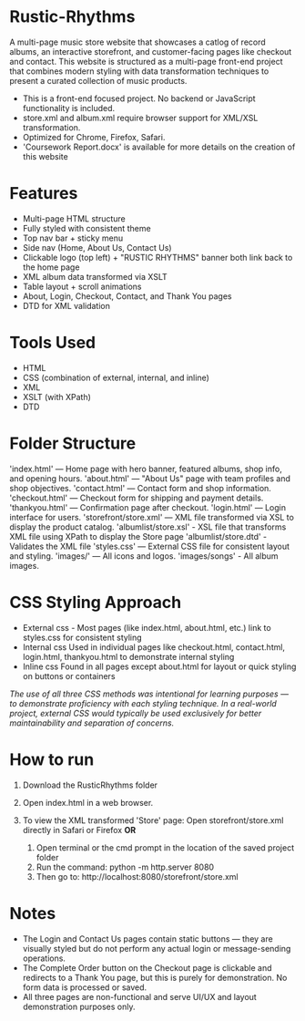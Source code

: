 # Rustic-Rhythms
A multi-page music store website that showcases a catlog of record albums, an interactive storefront, and customer-facing pages like checkout and contact.
This website is structured as a multi-page front-end project that combines modern styling with data transformation techniques to present a curated collection of music products. 

* This is a front-end focused project. No backend or JavaScript functionality is included. 
* store.xml and album.xml require browser support for XML/XSL transformation.
* Optimized for Chrome, Firefox, Safari.
* 'Coursework Report.docx' is available for more details on the creation of this website

# Features
 - Multi-page HTML structure
 - Fully styled with consistent theme
 - Top nav bar + sticky menu
 - Side nav (Home, About Us, Contact Us)
 - Clickable logo (top left) + "RUSTIC RHYTHMS" banner both link back to the home page
 - XML album data transformed via XSLT
 - Table layout + scroll animations
 - About, Login, Checkout, Contact, and Thank You pages
 - DTD for XML validation


# Tools Used
- HTML 
- CSS (combination of external, internal, and inline)
- XML
- XSLT (with XPath)
- DTD

# Folder Structure
'index.html' — Home page with hero banner, featured albums, shop info, and opening hours.
'about.html' — "About Us" page with team profiles and shop objectives.
'contact.html' — Contact form and shop information.
'checkout.html' — Checkout form for shipping and payment details.
'thankyou.html' — Confirmation page after checkout.
'login.html' — Login interface for users.
'storefront/store.xml' — XML file transformed via XSL to display the product catalog.
'albumlist/store.xsl' - XSL file that transforms XML file using XPath to display the Store page
'albumlist/store.dtd' - Validates the XML file
'styles.css' — External CSS file for consistent layout and styling.
'images/' — All icons and logos.
'images/songs' -  All album images.

# CSS Styling Approach
- External css - 
    Most pages (like index.html, about.html, etc.) link to styles.css for consistent styling
- Internal css
    Used in individual pages like checkout.html, contact.html, login.html, thankyou.html to demonstrate internal styling
- Inline css
    Found in all pages except about.html for layout or quick styling on buttons or containers

*The use of all three CSS methods was intentional for learning purposes — to demonstrate proficiency with each styling technique.
In a real-world project, external CSS would typically be used exclusively for better maintainability and separation of concerns.*

# How to run

1. Download the RusticRhythms folder
2. Open index.html in a web browser.
3. To view the XML transformed 'Store' page:
     Open storefront/store.xml directly in Safari or Firefox
   **OR**
   
     1. Open terminal or the cmd prompt in the location of the saved project folder
     2. Run the command:
          python -m http.server 8080
     3. Then go to:
          http://localhost:8080/storefront/store.xml



# Notes
- The Login and Contact Us pages contain static buttons — they are visually styled but do not perform any actual login or message-sending operations.
- The Complete Order button on the Checkout page is clickable and redirects to a Thank You page, but this is purely for demonstration. No form data is processed or saved.
- All three pages are non-functional and serve UI/UX and layout demonstration purposes only.
